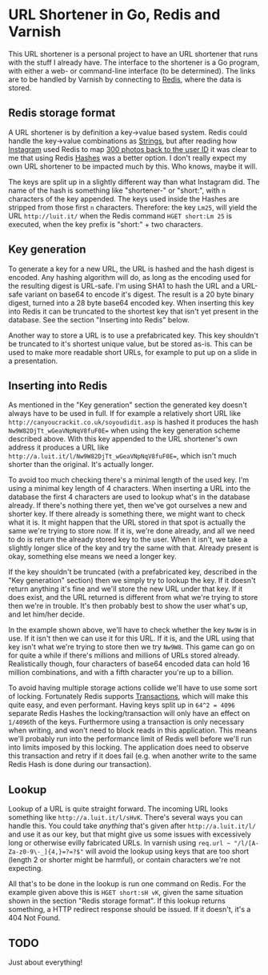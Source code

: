 # URL Shortener in Go, Redis and Varnish

This URL shortener is a personal project to have an URL shortener that runs
with the stuff I already have.  The interface to the shortener is a Go
program, with either a web- or command-line interface (to be determined).  The
links are to be handled by Varnish by connecting to [Redis][], where the data
is stored.

[Redis]: http://redis.io/


## Redis storage format

A URL shortener is by definition a key->value based system. Redis could handle
the key->value combinations as [Strings][], but after reading how
[Instagram][] used Redis to map [300 photos back to the user ID][] it was
clear to me that using Redis [Hashes][] was a better option. I don't really
expect my own URL shortener to be impacted much by this. Who knows, maybe it
will. 

The keys are split up in a slightly different way than what Instagram did. The
name of the hash is something like "shortener-" or "short:", with `n`
characters of the key appended. The keys used inside the Hashes are stripped
from those first `n` characters. Therefore: the key `Lm25`, will yield the URL
`http://luit.it/` when the Redis command `HGET short:Lm 25` is executed, when
the key prefix is "short:" + two characters.

[Strings]: http://redis.io/topics/data-types#strings
[Instagram]: http://instagr.am/
[300 photos back to the user ID]: http://a.luit.it/l/sHvK
[Hashes]:  http://redis.io/topics/data-types#hashes


## Key generation

To generate a key for a new URL, the URL is hashed and the hash digest is
encoded. Any hashing algorithm will do, as long as the encoding used for the
resulting digest is URL-safe. I'm using SHA1 to hash the URL and a URL-safe
variant on base64 to encode it's digest. The result is a 20 byte binary
digest, turned into a 28 byte base64 encoded key. When inserting this key into
Redis it can be truncated to the shortest key that isn't yet present in the
database. See the section "Inserting into Redis" below. 

Another way to store a URL is to use a prefabricated key. This key shouldn't
be truncated to it's shortest unique value, but be stored as-is. This can be
used to make more readable short URLs, for example to put up on a slide in a
presentation. 


## Inserting into Redis

As mentioned in the "Key generation" section the generated key doesn't always
have to be used in full. If for example a relatively short URL like
`http://canyoucrackit.co.uk/soyoudidit.asp` is hashed it produces the hash
`Nw9W82DjTt_wGeaVNpNqV8fuF0E=` when using the key generation scheme described
above. With this key appended to the URL shortener's own address it produces a
URL like `http://a.luit.it/l/Nw9W82DjTt_wGeaVNpNqV8fuF0E=`, which isn't much
shorter than the original. It's actually longer. 

To avoid too much checking there's a minimal length of the used key. I'm using
a minimal key length of 4 characters. When inserting a URL into the database
the first 4 characters are used to lookup what's in the database already. If
there's nothing there yet, then we've got ourselves a new and shorter key. If
there already is something there, we might want to check what it is. It might
happen that the URL stored in that spot is actually the same we're trying to
store now. If it is, we're done already, and all we need to do is return the
already stored key to the user. When it isn't, we take a slightly longer slice
of the key and try the same with that. Already present is okay, something else
means we need a longer key. 

If the key shouldn't be truncated (with a prefabricated key, described in the
"Key generation" section) then we simply try to lookup the key. If it doesn't
return anything it's fine and we'll store the new URL under that key. If it
does exist, and the URL returned is different from what we're trying to store
then we're in trouble. It's then probably best to show the user what's up, and
let him/her decide.

In the example shown above, we'll have to check whether the key `Nw9W` is in
use. If it isn't then we can use it for this URL. If it is, and the URL using
that key isn't what we're trying to store then we try `Nw9W8`. This game can
go on for quite a while if there's millions and millions of URLs stored
already. Realistically though, four characters of base64 encoded data can hold
16 million combinations, and with a fifth character you're up to a billion. 

To avoid having multiple storage actions collide we'll have to use some sort
of locking. Fortunately Redis supports [Transactions][], which will make this
quite easy, and even performant. Having keys split up in `64^2 = 4096`
separate Redis Hashes the locking/transaction will only have an effect on
`1/4096`th of the keys. Furthermore using a transaction is only necessary when
writing, and won't need to block reads in this application. This means we'll
probably run into the performance limit of Redis well before we'll run into
limits imposed by this locking. The application does need to observe this
transaction and retry if it does fail (e.g. when another write to the same
Redis Hash is done during our transaction). 

[Transactions]: http://redis.io/topics/transactions


## Lookup

Lookup of a URL is quite straight forward. The incoming URL looks something
like `http://a.luit.it/l/sHvK`. There's several ways you can handle this. You
could take *anything* that's given after `http://a.luit.it/l/` and use it as
our key, but that might give us some issues with excessively long or otherwise
evilly fabricated URLs. In varnish using `req.url ~
"/l/[A-Za-z0-9\-_]{4,}=?=?$"` will avoid the lookup using keys that are too
short (length 2 or shorter might be harmful), or contain characters we're not
expecting. 

All that's to be done in the lookup is run one command on Redis. For the
example given above this is `HGET short:sH vK`, given the same situation shown
in the section "Redis storage format". If this lookup returns something, a
HTTP redirect response should be issued. If it doesn't, it's a 404 Not Found.


## TODO

Just about everything!

